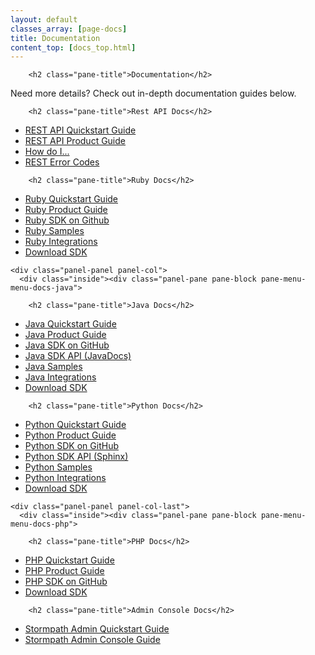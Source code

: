 ```yaml
---
layout: default
classes_array: [page-docs]
title: Documentation
content_top: [docs_top.html]
---
```

                 

<div class="panel-display panel-3col-33-stacked  clearfix">
      <div class="panel-panel panel-col-top">
      <div class="inside"><div class="panel-pane pane-custom pane-1">
  
        <h2 class="pane-title">Documentation</h2>
    
  
  <div class="pane-content">
     <p>Need more details? Check out in-depth documentation guides below.</p>   </div>

  
  </div>
</div>
    </div>
  
  <div class="center-wrapper">
    <div class="panel-panel panel-col-first">
      <div class="inside"><div class="panel-pane pane-block pane-menu-menu-docs-restapi">
  
        <h2 class="pane-title">Rest API Docs</h2>
    
  
<div class="pane-content">
  <ul class="menu">
    <li class="first leaf"><a href="/rest/quickstart" title="">REST API Quickstart Guide</a></li>
    <li class="leaf"><a href="/rest/product-guide" title="">REST API Product Guide</a></li>
    <li class="leaf"><a href="/how-do-i" title="">How do I...</a></li>
    <li class="last leaf"><a href="/errors" title="">REST Error Codes</a></li>
  </ul>
</div>

  
  </div>
<div class="panel-separator"></div><div class="panel-pane pane-block pane-menu-menu-docs-ruby">
  
        <h2 class="pane-title">Ruby Docs</h2>
    
  
<div class="pane-content">
  <ul class="menu"><li class="first leaf"><a href="/ruby/quickstart" title="">Ruby Quickstart Guide</a></li>
      <li class="leaf"><a href="/ruby/product-guide" title="">Ruby Product Guide</a></li>
      <li class="leaf"><a href="https://github.com/stormpath/stormpath-sdk-ruby" title="">Ruby SDK on Github</a></li>
      <li class="leaf"><a href="/sample-apps/#sample-apps-ruby-container-jump" title="">Ruby Samples</a></li>
      <li class="last leaf"><a href="/integrations/#sample-apps-ruby-container-jump" title="">Ruby Integrations</a></li>
      <li class="leaf download-sdk"><a href="https://github.com/stormpath/stormpath-sdk-ruby/archive/master.zip">Download SDK</a></li>
  </ul>  
</div>

  
  </div>
</div>
    </div>

    <div class="panel-panel panel-col">
      <div class="inside"><div class="panel-pane pane-block pane-menu-menu-docs-java">
  
        <h2 class="pane-title">Java Docs</h2>
    
  
<div class="pane-content">
  <ul class="menu">
    <li class="first leaf"><a href="/java/quickstart" title="">Java Quickstart Guide</a></li>
    <li class="leaf"><a href="/java/product-guide" title="">Java Product Guide</a></li>
    <li class="leaf"><a href="https://github.com/stormpath/stormpath-sdk-java" title="">Java SDK on GitHub</a></li>
    <li class="leaf"><a href="/java/apidocs/" title="">Java SDK API (JavaDocs)</a></li>
    <li class="leaf"><a href="/sample-apps/#sample-apps-java-container-jump" title="">Java Samples</a></li>
    <li class="last leaf"><a href="/integrations/#sample-apps-java-container-jump" title="">Java Integrations</a></li>
    <li class="leaf download-sdk"><a href="https://github.com/stormpath/stormpath-sdk-java/archive/master.zip">Download SDK</a></li>
  </ul>  
</div>

  
  </div>
<div class="panel-separator"></div><div class="panel-pane pane-block pane-menu-menu-docs-python">
  
        <h2 class="pane-title">Python Docs</h2>
    
  
<div class="pane-content">
  <ul class="menu"><li class="first leaf"><a href="/python/quickstart" title="">Python Quickstart Guide</a></li>
    <li class="leaf"><a href="/python/product-guide" title="">Python Product Guide</a></li>
    <li class="leaf"><a href="https://github.com/stormpath/stormpath-sdk-python" title="">Python SDK on GitHub</a></li>
    <li class="leaf"><a href="/python/apidocs/" title="">Python SDK API (Sphinx)</a></li>
    <li class="leaf"><a href="/sample-apps/#sample-apps-python-container-jump" title="">Python Samples</a></li>
    <li class="last leaf"><a href="/integrations/#sample-apps-python-container-jump" title="">Python Integrations</a></li>
    <li class="leaf download-sdk"><a href="https://github.com/stormpath/stormpath-sdk-python/archive/master.zip">Download SDK</a></li>
  </ul>  
</div>

  
  </div>
</div>
    </div>

    <div class="panel-panel panel-col-last">
      <div class="inside"><div class="panel-pane pane-block pane-menu-menu-docs-php">
  
        <h2 class="pane-title">PHP Docs</h2>
    
  
  <div class="pane-content">
    <ul class="menu"><li class="first leaf"><a href="/php/quickstart" title="">PHP Quickstart Guide</a></li>
<li class="leaf"><a href="/php/product-guide" title="">PHP Product Guide</a></li>
<li class="last leaf"><a href="https://github.com/stormpath/stormpath-sdk-php" title="">PHP SDK on GitHub</a></li>
<li class="leaf download-sdk"><a href="https://github.com/stormpath/stormpath-sdk-php/archive/master.zip">Download SDK</a></li>
</ul>  </div>

  
  </div>
<div class="panel-separator"></div><div class="panel-pane pane-block pane-menu-menu-docs-admin-console">
  
        <h2 class="pane-title">Admin Console Docs</h2>
    
  
  <div class="pane-content">
    <ul class="menu"><li class="first leaf"><a href="/console/quickstart" title="">Stormpath Admin Quickstart Guide</a></li>
<li class="last leaf"><a href="/console/product-guide" title="">Stormpath Admin Console Guide</a></li>
</ul>  </div>

  
  </div>
</div>
    </div>
  </div>

  </div>
<!-- block__no_wrapper -->
<!-- region__no_wrapper -->
